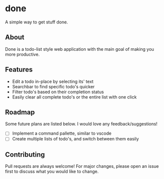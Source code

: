 # done

A simple way to get stuff done.

## About

Done is a todo-list style web application with the main goal of making you more productive.

## Features
- Edit a todo in-place by selecting its' text
- Searchbar to find specific todo's quicker
- Filter todo's based on their completion status
- Easily clear all complete todo's or the entire list with one click

## Roadmap
Some future plans are listed below. I would love any feedback/suggestions!
- [ ] Implement a command pallette, similar to vscode
- [ ] Create multiple lists of todo's, and switch between them easily

## Contributing
Pull requests are always welcome! For major changes, please open an issue first to discuss what you would like to change.
